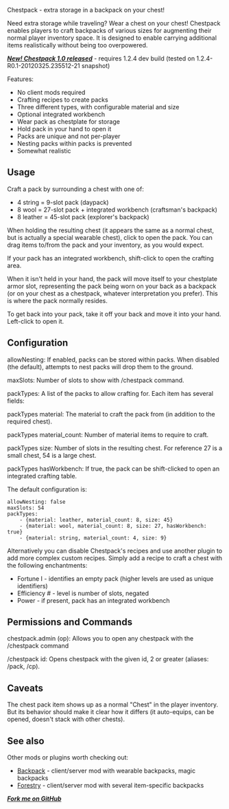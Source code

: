 Chestpack - extra storage in a backpack on your chest! 

Need extra storage while traveling? Wear a chest on your chest!
Chestpack enables players to craft backpacks of various sizes for augmenting
their normal player inventory space. It is designed to enable carrying 
additional items realistically without being too overpowered.

***[New! Chestpack 1.0 released](http://dev.bukkit.org/server-mods/chestpack/files/1-chestpack-1-0/)*** - requires 1.2.4 dev build (tested on 1.2.4-R0.1-20120325.235512-21 snapshot)

Features:

* No client mods required
* Crafting recipes to create packs
* Three different types, with configurable material and size
* Optional integrated workbench
* Wear pack as chestplate for storage
* Hold pack in your hand to open it
* Packs are unique and not per-player
* Nesting packs within packs is prevented
* Somewhat realistic

## Usage
Craft a pack by surrounding a chest with one of:

 * 4 string = 9-slot pack (daypack)
 * 8 wool = 27-slot pack + integrated workbench (craftsman's backpack)
 * 8 leather = 45-slot pack (explorer's backpack)

When holding the resulting chest (it appears the same as a normal chest, but is
actually a special wearable chest), click to open the pack. You can drag items
to/from the pack and your inventory, as you would expect.

If your pack has an integrated workbench, shift-click to open the crafting area.

When it isn't held in your hand, the pack will move itself to your
chestplate armor slot, representing the pack being worn on your back as a backpack
(or on your chest as a chestpack, whatever interpretation you prefer). This is where
the pack normally resides.

To get back into your pack, take it off your back and move it into your hand. Left-click
to open it. 

## Configuration

allowNesting: If enabled, packs can be stored within packs. When disabled
(the default), attempts to nest packs will drop them to the ground. 

maxSlots: Number of slots to show with /chestpack command.

packTypes: A list of the packs to allow crafting for. Each item has several fields:

packTypes material: The material to craft the pack from (in addition to the required chest).

packTypes material\_count: Number of material items to require to craft.

packTypes size: Number of slots in the resulting chest. For reference 27 is a small chest, 54 is a large chest.

packTypes hasWorkbench: If true, the pack can be shift-clicked to open an integrated crafting table.

The default configuration is:

    allowNesting: false
    maxSlots: 54
    packTypes:
        - {material: leather, material_count: 8, size: 45}
        - {material: wool, material_count: 8, size: 27, hasWorkbench: true}
        - {material: string, material_count: 4, size: 9}


Alternatively you can disable Chestpack's recipes and use another plugin to add more complex custom recipes.
Simply add a recipe to craft a chest with the following enchantments:

* Fortune I - identifies an empty pack (higher levels are used as unique identifiers)
* Efficiency # - level is number of slots, negated
* Power - if present, pack has an integrated workbench


## Permissions and Commands

chestpack.admin (op): Allows you to open any chestpack with the /chestpack command

/chestpack id: Opens chestpack with the given id, 2 or greater (aliases: /pack, /cp).

## Caveats
The chest pack item shows up as a normal "Chest" in the player inventory. But its behavior
should make it clear how it differs (it auto-equips, can be opened, doesn't stack with other chests).

## See also

Other mods or plugins worth checking out:

* [Backpack](http://www.minecraftforum.net/topic/741100-123-backpack-ssp-smp/) - client/server mod with wearable backpacks, magic backpacks
* [Forestry](http://forestry.sengir.net/wiki/index.php?n=Items.Backpacks) - client/server mod with several item-specific backpacks

***[Fork me on GitHub](https://github.com/mushroomhostage/Chestpack)***

